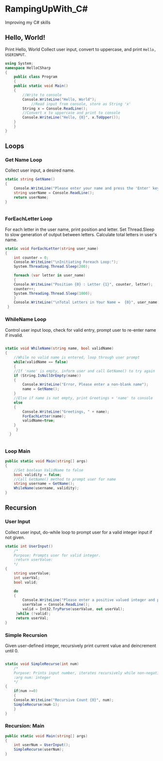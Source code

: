 # RampingUpWith_C\#
Improving my C# skills

## Hello, World!    
Print Hello, World
Collect user input, convert to uppercase, and print `Hello, USERINPUT`. 
```C#
using System;
namespace HelloCSharp
{
    public class Program
    {
	public static void Main()
	{
	    //Write to console
	    Console.WriteLine("Hello, World");
            //Read input from console, store as String 'x'
	    String x = Console.ReadLine();
	    //Convert x to uppercase and print to console
	    Console.WriteLine("Hello, {0}", x.ToUpper());
	}
    }
}
```

## Loops
### Get Name Loop
Collect user input, a desired name. 
```C#
static string GetName()
{
    Console.WriteLine("Please enter your name and press the 'Enter' key.");
    string userName = Console.ReadLine();
    return userName;
}
	
```
### ForEachLetter Loop
For each letter in the user name, print position and letter.
Set Thread.Sleep to slow generation of output between letters.
Calculate total letters in user's name.
```C#
static void ForEachLetter(string user_name)
{
    int counter = 0;
    Console.WriteLine("\nInitiating Foreach Loop:");
    System.Threading.Thread.Sleep(200);

    foreach (var letter in user_name)
    {
	Console.WriteLine("Position {0} : Letter {1}", counter, letter);
	counter++;
	System.Threading.Thread.Sleep(1000);
    }
    Console.WriteLine("\nTotal Letters in Your Name =  {0}", user_name.Length);
 }    
```
### WhileName Loop
Control user input loop, check for valid entry, prompt user to re-enter name if invalid. 
```C#
	    
static void WhileName(string name, bool validName)
{
    //While no valid name is entered, loop through user prompt
    while(validName == false)	
    {
	//If 'name' is empty, inform user and call GetName() to try again
	if (String.IsNullOrEmpty(name))
	{
	    Console.WriteLine("Error, Please enter a non-blank name");
	    name = GetName();
	}
	//Else if name is not empty, print Greetings + 'name' to console
	else
	{
	    Console.WriteLine("Greetings, " + name);
	    ForEachLetter(name);
	    validName=true;
	}
     }
  }
		
```
### Loop Main
```C#
public static void Main(string[] args)
{
    //Set boolean ValidName to false
    bool validity = false;
    //Call GetName() method to prompt user for name
    string username = GetName();
    WhileName(username, validity);
}
```

## Recursion
### User Input
Collect user input, do-while loop to prompt user for a valid integer input if not given. 
```C#
static int UserInput()
    /*
    Purpose: Prompts user for valid integer.
    :return userValue:
    */
{   
    string userValue;
    int userVal;
    bool valid;

    do
    {
        Console.WriteLine("Please enter a positive valued integer and press the 'Enter' key.");
        userValue = Console.ReadLine();
        valid = Int32.TryParse(userValue, out userVal);
     }while (!valid);
     return userVal;
}
```
### Simple Recursion
Given user-defined integer, recursively print current value and deincrement until 0.
```C#

static void SimpleRecurse(int num)
    /* 
    Purpose: Prints input number, iterates recursively while non-negative
    :arg num: integer 
    */
{
    if(num >=0)
    {
	Console.WriteLine("Recursive Count {0}", num);
	SimpleRecurse(num-1);
    }
}
```
### Recursion: Main
```C#	
public static void Main(string[] args)
{
    int userNum = UserInput();
    SimpleRecurse(userNum);
}
	   
```
